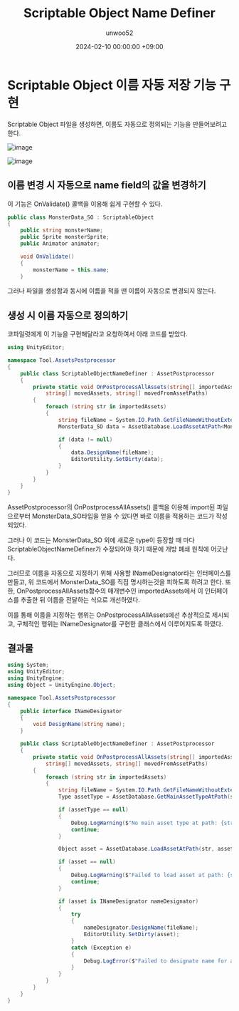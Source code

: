 ﻿---
title: Scriptable Object Name Definer
author: unwoo52
date: 2024-02-10 00:00:00 +09:00
categories: [Unity]
tags: [Unity, ScriptableObject, AssetPostprocessor, EditorUtility, INameDesignator]
---

# Scriptable Object 이름 자동 저장 기능 구현

Scriptable Object 파일을 생성하면, 이름도 자동으로 정의되는 기능을 만들어보려고 한다.

![image](https://github.com/unwoo52/unwoo52.github.io/assets/73688472/f94a4a9a-0656-4bb2-a8bc-2896fcff65cf)

![image](https://github.com/unwoo52/unwoo52.github.io/assets/73688472/f71d333d-eaef-4e4b-ae1a-d9bb59ceddc8)


## 이름 변경 시 자동으로 name field의 값을 변경하기

이 기능은 OnValidate() 콜백을 이용해 쉽게 구현할 수 있다.

```cs
public class MonsterData_SO : ScriptableObject
{
    public string monsterName;
    public Sprite monsterSprite;
    public Animator animator;

    void OnValidate()
    {
        monsterName = this.name;
    }
```

그러나 파일을 생성함과 동시에 이름을 적을 땐 이름이 자동으로 변경되지 않는다.

## 생성 시 이름 자동으로 정의하기

코파일럿에게 이 기능을 구현해달라고 요청하여서 아래 코드를 받았다.

```cs
using UnityEditor;

namespace Tool.AssetsPostprocessor
{
    public class ScriptableObjectNameDefiner : AssetPostprocessor
    {
        private static void OnPostprocessAllAssets(string[] importedAssets, string[] deletedAssets,
            string[] movedAssets, string[] movedFromAssetPaths)
        {
            foreach (string str in importedAssets)
            {
                string fileName = System.IO.Path.GetFileNameWithoutExtension(str);
                MonsterData_SO data = AssetDatabase.LoadAssetAtPath<MonsterData_SO>(str);

                if (data != null)
                {
                    data.DesignName(fileName);
                    EditorUtility.SetDirty(data);
                }
            }
        }
    }
}
```

AssetPostprocessor의 OnPostprocessAllAssets() 콜백을 이용해 import된 파일으로부터 MonsterData_SO타입을 얻을 수 있다면 바로 이름을 적용하는 코드가 작성되었다.

그러나 이 코드는 MonsterData_SO 외에 새로운 type이 등장할 때 마다 ScriptableObjectNameDefiner가 수정되어야 하기 때문에 개방 폐쇄 원칙에 어긋난다.

그러므로 이름을 자동으로 지정하기 위해 사용할 INameDesignator라는 인터페이스를 만들고, 위 코드에서 MonsterData_SO를 직접 명시하는것을 피하도록 하려고 한다.
 또한, OnPostprocessAllAssets함수의 매개변수인 importedAssets에서 이 인터페이스를 추출한 뒤 이름을 전달하는 식으로 개선하였다.

이를 통해 이름을 지정하는 행위는 OnPostprocessAllAssets에선 추상적으로 제시되고, 구체적인 행위는 INameDesignator를 구현한 클래스에서 이루어지도록 하였다.

## 결과물

```cs
using System;
using UnityEditor;
using UnityEngine;
using Object = UnityEngine.Object;

namespace Tool.AssetsPostprocessor
{
    public interface INameDesignator
    {
        void DesignName(string name);
    }

    public class ScriptableObjectNameDefiner : AssetPostprocessor
    {
        private static void OnPostprocessAllAssets(string[] importedAssets, string[] deletedAssets,
            string[] movedAssets, string[] movedFromAssetPaths)
        {
            foreach (string str in importedAssets)
            {
                string fileName = System.IO.Path.GetFileNameWithoutExtension(str);
                Type assetType = AssetDatabase.GetMainAssetTypeAtPath(str);

                if (assetType == null)
                {
                    Debug.LogWarning($"No main asset type at path: {str}");
                    continue;
                }

                Object asset = AssetDatabase.LoadAssetAtPath(str, assetType);

                if (asset == null)
                {
                    Debug.LogWarning($"Failed to load asset at path: {str}");
                    continue;
                }

                if (asset is INameDesignator nameDesignator)
                {
                    try
                    {
                        nameDesignator.DesignName(fileName);
                        EditorUtility.SetDirty(asset);
                    }
                    catch (Exception e)
                    {
                        Debug.LogError($"Failed to designate name for asset at path: {str}. Exception: {e}");
                    }
                }
            }
        }
    }
}
```
